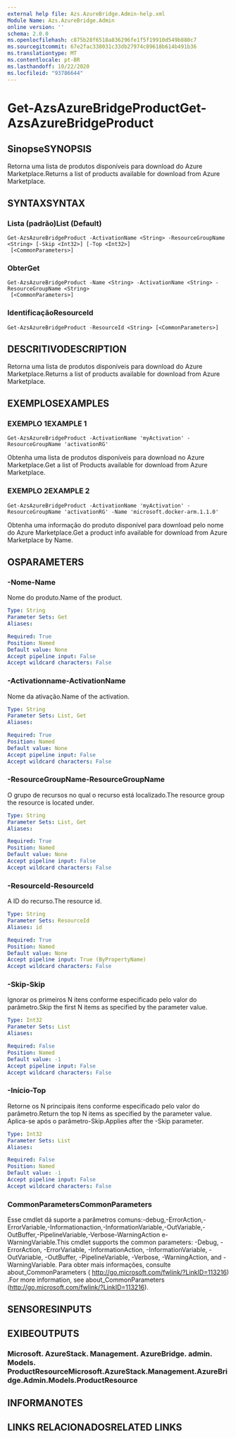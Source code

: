 ```yaml
---
external help file: Azs.AzureBridge.Admin-help.xml
Module Name: Azs.AzureBridge.Admin
online version: ''
schema: 2.0.0
ms.openlocfilehash: c875b28f6518a836296fe1f5f19910d549b880c7
ms.sourcegitcommit: 67e2fac338031c33db27974c89618b614b491b36
ms.translationtype: MT
ms.contentlocale: pt-BR
ms.lasthandoff: 10/22/2020
ms.locfileid: "93786644"
---
```

# <span data-ttu-id="afe09-101">Get-AzsAzureBridgeProduct</span><span class="sxs-lookup"><span data-stu-id="afe09-101">Get-AzsAzureBridgeProduct</span></span>

## <span data-ttu-id="afe09-102">Sinopse</span><span class="sxs-lookup"><span data-stu-id="afe09-102">SYNOPSIS</span></span>
<span data-ttu-id="afe09-103">Retorna uma lista de produtos disponíveis para download do Azure Marketplace.</span><span class="sxs-lookup"><span data-stu-id="afe09-103">Returns a list of products available for download from Azure Marketplace.</span></span>

## <span data-ttu-id="afe09-104">SYNTAX</span><span class="sxs-lookup"><span data-stu-id="afe09-104">SYNTAX</span></span>

### <span data-ttu-id="afe09-105">Lista (padrão)</span><span class="sxs-lookup"><span data-stu-id="afe09-105">List (Default)</span></span>
```
Get-AzsAzureBridgeProduct -ActivationName <String> -ResourceGroupName <String> [-Skip <Int32>] [-Top <Int32>]
 [<CommonParameters>]
```

### <span data-ttu-id="afe09-106">Obter</span><span class="sxs-lookup"><span data-stu-id="afe09-106">Get</span></span>
```
Get-AzsAzureBridgeProduct -Name <String> -ActivationName <String> -ResourceGroupName <String>
 [<CommonParameters>]
```

### <span data-ttu-id="afe09-107">Identificação</span><span class="sxs-lookup"><span data-stu-id="afe09-107">ResourceId</span></span>
```
Get-AzsAzureBridgeProduct -ResourceId <String> [<CommonParameters>]
```

## <span data-ttu-id="afe09-108">DESCRITIVO</span><span class="sxs-lookup"><span data-stu-id="afe09-108">DESCRIPTION</span></span>
<span data-ttu-id="afe09-109">Retorna uma lista de produtos disponíveis para download do Azure Marketplace.</span><span class="sxs-lookup"><span data-stu-id="afe09-109">Returns a list of products available for download from Azure Marketplace.</span></span>

## <span data-ttu-id="afe09-110">EXEMPLOS</span><span class="sxs-lookup"><span data-stu-id="afe09-110">EXAMPLES</span></span>

### <span data-ttu-id="afe09-111">EXEMPLO 1</span><span class="sxs-lookup"><span data-stu-id="afe09-111">EXAMPLE 1</span></span>
```
Get-AzsAzureBridgeProduct -ActivationName 'myActivation' -ResourceGroupName 'activationRG'
```

<span data-ttu-id="afe09-112">Obtenha uma lista de produtos disponíveis para download no Azure Marketplace.</span><span class="sxs-lookup"><span data-stu-id="afe09-112">Get a list of Products available for download from Azure Marketplace.</span></span>

### <span data-ttu-id="afe09-113">EXEMPLO 2</span><span class="sxs-lookup"><span data-stu-id="afe09-113">EXAMPLE 2</span></span>
```
Get-AzsAzureBridgeProduct -ActivationName 'myActivation' -ResourceGroupName 'activationRG' -Name 'microsoft.docker-arm.1.1.0'
```

<span data-ttu-id="afe09-114">Obtenha uma informação do produto disponível para download pelo nome do Azure Marketplace.</span><span class="sxs-lookup"><span data-stu-id="afe09-114">Get a product info available for download from Azure Marketplace by Name.</span></span>

## <span data-ttu-id="afe09-115">OS</span><span class="sxs-lookup"><span data-stu-id="afe09-115">PARAMETERS</span></span>

### <span data-ttu-id="afe09-116">-Nome</span><span class="sxs-lookup"><span data-stu-id="afe09-116">-Name</span></span>
<span data-ttu-id="afe09-117">Nome do produto.</span><span class="sxs-lookup"><span data-stu-id="afe09-117">Name of the product.</span></span>

```yaml
Type: String
Parameter Sets: Get
Aliases:

Required: True
Position: Named
Default value: None
Accept pipeline input: False
Accept wildcard characters: False
```

### <span data-ttu-id="afe09-118">-Activationname</span><span class="sxs-lookup"><span data-stu-id="afe09-118">-ActivationName</span></span>
<span data-ttu-id="afe09-119">Nome da ativação.</span><span class="sxs-lookup"><span data-stu-id="afe09-119">Name of the activation.</span></span>

```yaml
Type: String
Parameter Sets: List, Get
Aliases:

Required: True
Position: Named
Default value: None
Accept pipeline input: False
Accept wildcard characters: False
```

### <span data-ttu-id="afe09-120">-ResourceGroupName</span><span class="sxs-lookup"><span data-stu-id="afe09-120">-ResourceGroupName</span></span>
<span data-ttu-id="afe09-121">O grupo de recursos no qual o recurso está localizado.</span><span class="sxs-lookup"><span data-stu-id="afe09-121">The resource group the resource is located under.</span></span>

```yaml
Type: String
Parameter Sets: List, Get
Aliases:

Required: True
Position: Named
Default value: None
Accept pipeline input: False
Accept wildcard characters: False
```

### <span data-ttu-id="afe09-122">-ResourceId</span><span class="sxs-lookup"><span data-stu-id="afe09-122">-ResourceId</span></span>
<span data-ttu-id="afe09-123">A ID do recurso.</span><span class="sxs-lookup"><span data-stu-id="afe09-123">The resource id.</span></span>

```yaml
Type: String
Parameter Sets: ResourceId
Aliases: id

Required: True
Position: Named
Default value: None
Accept pipeline input: True (ByPropertyName)
Accept wildcard characters: False
```

### <span data-ttu-id="afe09-124">-Skip</span><span class="sxs-lookup"><span data-stu-id="afe09-124">-Skip</span></span>
<span data-ttu-id="afe09-125">Ignorar os primeiros N itens conforme especificado pelo valor do parâmetro.</span><span class="sxs-lookup"><span data-stu-id="afe09-125">Skip the first N items as specified by the parameter value.</span></span>

```yaml
Type: Int32
Parameter Sets: List
Aliases:

Required: False
Position: Named
Default value: -1
Accept pipeline input: False
Accept wildcard characters: False
```

### <span data-ttu-id="afe09-126">-Início</span><span class="sxs-lookup"><span data-stu-id="afe09-126">-Top</span></span>
<span data-ttu-id="afe09-127">Retorne os N principais itens conforme especificado pelo valor do parâmetro.</span><span class="sxs-lookup"><span data-stu-id="afe09-127">Return the top N items as specified by the parameter value.</span></span>
<span data-ttu-id="afe09-128">Aplica-se após o parâmetro-Skip.</span><span class="sxs-lookup"><span data-stu-id="afe09-128">Applies after the -Skip parameter.</span></span>

```yaml
Type: Int32
Parameter Sets: List
Aliases:

Required: False
Position: Named
Default value: -1
Accept pipeline input: False
Accept wildcard characters: False
```

### <span data-ttu-id="afe09-129">CommonParameters</span><span class="sxs-lookup"><span data-stu-id="afe09-129">CommonParameters</span></span>
<span data-ttu-id="afe09-130">Esse cmdlet dá suporte a parâmetros comuns:-debug,-ErrorAction,-ErrorVariable,-Informationaction,-InformationVariable,-OutVariable,-OutBuffer,-PipelineVariable,-Verbose-WarningAction e-WarningVariable.</span><span class="sxs-lookup"><span data-stu-id="afe09-130">This cmdlet supports the common parameters: -Debug, -ErrorAction, -ErrorVariable, -InformationAction, -InformationVariable, -OutVariable, -OutBuffer, -PipelineVariable, -Verbose, -WarningAction, and -WarningVariable.</span></span> <span data-ttu-id="afe09-131">Para obter mais informações, consulte about_CommonParameters ( http://go.microsoft.com/fwlink/?LinkID=113216) .</span><span class="sxs-lookup"><span data-stu-id="afe09-131">For more information, see about_CommonParameters (http://go.microsoft.com/fwlink/?LinkID=113216).</span></span>

## <span data-ttu-id="afe09-132">SENSORES</span><span class="sxs-lookup"><span data-stu-id="afe09-132">INPUTS</span></span>

## <span data-ttu-id="afe09-133">EXIBE</span><span class="sxs-lookup"><span data-stu-id="afe09-133">OUTPUTS</span></span>

### <span data-ttu-id="afe09-134">Microsoft. AzureStack. Management. AzureBridge. admin. Models. ProductResource</span><span class="sxs-lookup"><span data-stu-id="afe09-134">Microsoft.AzureStack.Management.AzureBridge.Admin.Models.ProductResource</span></span>

## <span data-ttu-id="afe09-135">INFORMA</span><span class="sxs-lookup"><span data-stu-id="afe09-135">NOTES</span></span>

## <span data-ttu-id="afe09-136">LINKS RELACIONADOS</span><span class="sxs-lookup"><span data-stu-id="afe09-136">RELATED LINKS</span></span>
